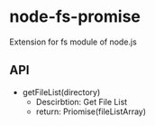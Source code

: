# node-fs-promise
Extension for fs module of node.js

## API

- getFileList(directory)
	- Descirbtion: Get File List
	- return: Priomise(fileListArray)

